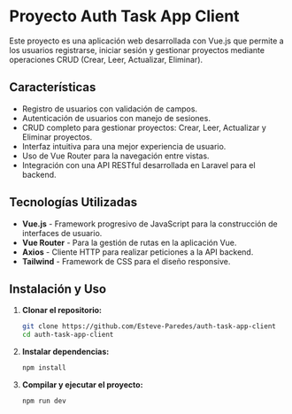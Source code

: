 # Proyecto Auth Task App Client

Este proyecto es una aplicación web desarrollada con Vue.js que permite a los usuarios registrarse, iniciar sesión y gestionar proyectos mediante operaciones CRUD (Crear, Leer, Actualizar, Eliminar).

## Características

- Registro de usuarios con validación de campos.
- Autenticación de usuarios con manejo de sesiones.
- CRUD completo para gestionar proyectos: Crear, Leer, Actualizar y Eliminar proyectos.
- Interfaz intuitiva para una mejor experiencia de usuario.
- Uso de Vue Router para la navegación entre vistas.
- Integración con una API RESTful desarrollada en Laravel para el backend.

## Tecnologías Utilizadas

- **Vue.js** - Framework progresivo de JavaScript para la construcción de interfaces de usuario.
- **Vue Router** - Para la gestión de rutas en la aplicación Vue.
- **Axios** - Cliente HTTP para realizar peticiones a la API backend.
- **Tailwind** - Framework de CSS para el diseño responsive.

## Instalación y Uso

1. **Clonar el repositorio:**

   ```bash
   git clone https://github.com/Esteve-Paredes/auth-task-app-client
   cd auth-task-app-client
   ```

2. **Instalar dependencias:**

   ```bash
   npm install
   ```

3. **Compilar y ejecutar el proyecto:**

   ```bash
   npm run dev
   ```
